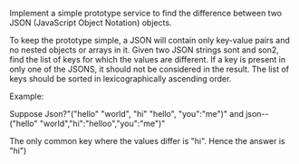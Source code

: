 Implement a simple prototype service to find the difference between two JSON (JavaScript Object Notation) objects.

To keep the prototype simple, a JSON will contain only key-value pairs and no nested objects or arrays in it. Given two JSON strings sont and son2, find the list of keys for which the values are different. If a key is present in only one of the JSONS, it should not be considered in the result. The list of keys should be sorted in lexicographically ascending order.

Example:

Suppose Json?"("hello" "world", "hi" "hello", "you":"me")" and json-- ("hello" "world","hi":"helloo","you":"me")"

The only common key where the values differ is "hi". Hence the answer is "hi")


